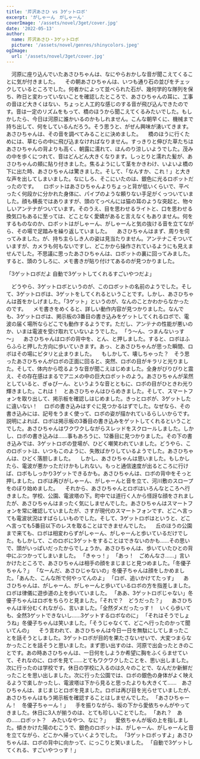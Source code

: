 ```yaml
---
title: '芹沢あさひ vs 3ゲットロボ'
excerpt: 'がしゃーん　がしゃーん'
coverImage: '/assets/novel/3get/cover.jpg'
date: '2022-05-13'
author:
  name: 芹沢あさひ・3ゲットロボ
  picture: '/assets/novel/genres/shinycolors.jpeg'
ogImage:
  url: '/assets/novel/3get/cover.jpg'
---
```

　河原に座り込んでいたあさひちゃんは、なにやらおかしな音が聞こえてくることに気が付きました。
　その朝あさひちゃんは、いつも通り石の並びをチェックしているところでした。何者かによって並べられた石が、幾何学的な隊列を保ち、昨日と変わっていないことを確認したところで、あさひちゃんの耳に、工事の音ほど大きくはない、ちょっと人工的な感じのする音が飛び込んできたのです。音は一定のリズムをもって、橋のほうから聞こえてくるみたいでした。もしかしたら、今日は河原に誰かいるのかもしれません。こんな朝早くに、機械まで持ち出して、何をしているんだろう。そう思うと、がぜん興味が湧いてきます。あさひちゃんは、その音を調べてみることに決めました。
　橋のほうに行くためには、草むらの中に飛び込まなければなりません。すっきりと伸びた草たちはあさひちゃんの背よりも高く、朝露に濡れて、ほんのり涼しいようでした。茂みの中を歩くにつれて、音はどんどん大きくなります。しっとりと濡れた髪が、あさひちゃんの頬に貼り付きました。焦るようにして茎をかきわけ、いよいよ橋の下に出た時、あさひちゃんは驚きました。そして、「なんすか、これ！」と大きな声を出してしまいました。なにしろ、そこにいたのは、銀色に光るロボットだったのです。
　ロボットはあさひちゃんよりちょっと背が低いくらいで、平べったく何段かに分かれた身体に、パイプのような頼りない手足がくっついていました。顔も横長ではありますが、頭のてっぺんには猫の耳のような突起と、物々しいアンテナがついています。そのうえ、目を思わせるライトと、口を思わせる換気口もあるに至っては、どことなく愛嬌があると言えなくもありません。何をするものなのか、ロボットはがしゃーん、がしゃーんと気の抜ける音を立てながら、その場で足踏みを繰り返していました。
　あさひちゃんはまず、周りを伺ってみました。が、持ち主らしき人の姿は見当たりません。アンテナこそついていますが、カメラも何もないですし、どこかから操作されているようにも見えませんでした。不思議に思ったあさひちゃんは、ロボットの裏に回ってみました。すると、頭のうしろに、メモ書きが貼り付けてあるのが見つかりました。

「3ゲットロボだよ
自動で3ゲットしてくれるすごいやつだよ」

　どうやら、3ゲットロボというのが、このロボットの名前のようでした。そして、3ゲットロボは、3ゲットをしてくれるということです。しかし、あさひちゃんは首をかしげました。「3ゲット」というのが、なんのことかわからなかったのです。
　メモ書きをめくると、詳しい動作内容が見つかりました。なんでも、3ゲットロボは、掲示板の3番目の書き込みをゲットしてくれるロボで、電波の届く場所ならどこでも動作するようです。ただし、アンテナの性能が悪いのか、いまは電波を受け取れていないようでした。
「う～ん、つまんないっす～」
　あさひちゃんはロボの背中を、とん、と押しました。すると、ロボはふらふらと押した方向に歩いていきます。あっ、とあさひちゃんが思った瞬間、ロボはその場にピタリと止まりました。
　もしかして、壊しちゃった？　そう思ったあさひちゃんがロボの正面に回ると、突然、ロボの目がキラリと光りました。そして、体内から唸るような音が聞こえはじめました。全身がびりびりと震え、その存在感はまるでアニメの中の巨大ロボットのよう。あさひちゃんが呆然としていると、ぎゅぴーん、というような音とともに、ロボの目がひときわ光り輝きました。これは！　とあさひちゃんはひらめきました。そして、スマートフォンを取り出して、掲示板を確認しはじめました。きっとロボが、3ゲットしたに違いない！
　ロボの書き込みはすぐに見つかるはずでした。なぜなら、その書き込みには、記号をうまく使って、ロボの姿が描かれているらしいからです。説明によれば、ロボは掲示板の3番目の書き込みをゲットしてくれるということでした。あさひちゃんはワクワクしながらスレッドをスクロールしました。しかし、ロボの書き込みは……事もあろうに、12番目に見つかりました。その下の書き込みでは、3ゲットロボの登場が、ひどく嘲笑われていました。どうやら、このロボットは、いつもこのように、失敗ばかりしているようでした。あさひちゃんは、ひどく落胆しました。
　しかし、あさひちゃんは思いました。もしかしたら、電波が悪かっただけかもしれない。もっと通信速度が出るところに行けば、ロボもしっかり3ゲットできるかも。あさひちゃんは、ロボの背中をそっと押しました。ロボは再びがしゃーん、がしゃーんと音を立て、河川敷のスロープをのぼり始めました。
　それから、あさひちゃんとロボはいろんなところへ行きました。学校、公園、電波塔の下。町中では道行く人から怪訝な顔をされましたが、あさひちゃんはまったく気にしませんでした。あさひちゃんはスマートフォンを常に確認していましたが、さすが現代のスマートフォンです、どこへ言っても電波状況はすばらしいものでした。そして、3ゲットロボはというと、どこへ言っても5番目以下のレスを取ることはできませんでした。
　丘のほうの公園まで来ても、ロボは相変わらずがしゃーん、がしゃーんと歩いているだけでした。もしかして、このロボに3ゲットをすることはできないのかも……その思いで、頭がいっぱいだったからでしょうか。あさひちゃんは、歩いていたひとの背中にぶつかってしまいました。
「きゃっ！」
「あっ！　ごめんなさ……」言いかけたところで、あさひちゃんは相手の顔をまじまじと見つめました。「冬優子ちゃん？」
「なーんだ、あさひじゃないの」冬優子ちゃんは顔をしかめました。「あんた、こんな所で何やってんのよ」
「ロボ、追いかけてたっす」
　あさひちゃんは、がしゃーん、がしゃーんと歩いているロボの方を指差しました。ロボは律儀に遊歩道の上を歩いていました。
「ああ、3ゲットロボじゃない」冬優子ちゃんはロボをちらりと見ました。「それで？　どうだった？」
　あさひちゃんは半分むくれながら、言いました。「全然ダメだったっす！　いくら歩いても、全然3ゲットできないし……3ゲットするロボなのに」
「それはそうでしょうね」冬優子ちゃんは笑いました。「そうじゃなくて、どこへ行ったのかって聞いてんの」
　そう言われて、あさひちゃんは今日一日を無駄にしてしまったことを話そうとしました。3ゲットロボが目的を果たさないせいで、大変つまらなかったことを話そうと思いました。まず思い出すのは、河原で出会ったときのことです。あの時あさひちゃんは、一日何をしようか希望に胸をふくらませていて、それなのに、ロボを見て……とてもワクワクしたことを、思い出しました。次に行ったのは学校です。休日の学校に入るのは久々のことで、なんだか新鮮だったことを思い出しました。次に行った公園では、ロボの銀色の身体がよく映えるようで楽しかったし、電波塔は下から見ると思ったよりも大きくて……　あさひちゃんは、まじまじとロボを見ました。ロボは再び目を光らせていましたが、あさひちゃんはもう掲示板を確認することはしませんでした。
「あさひちゃーん！　冬優子ちゃーん！」
　手を振りながら、坂の下から愛依ちゃんがやってきました。休日に3人が揃うのは、とても珍しいことでした。
「あれ？　あの……ロボット？　みたいなやつ、なに？」
　愛依ちゃんが坂の上を指しました。傾きかけた陽のむこうで、銀色のロボットは、がしゃーん、がしゃーんと音を立てながら、どこかへ帰っていくようでした。
「3ゲットロボっすよ」あさひちゃんは、ロボの背中に向かって、にっこりと笑いました。
「自動で3ゲットしてくれる、すごいやつっす！」